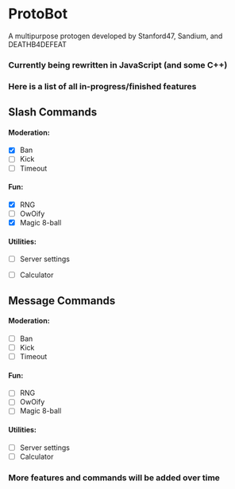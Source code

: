 # ProtoBot
A multipurpose protogen developed by Stanford47, Sandium, and DEATHB4DEFEAT

### Currently being rewritten in JavaScript (and some C++)
### Here is a list of all in-progress/finished features
<hl>

## Slash Commands
  #### Moderation:
  - [x] Ban
  - [ ] Kick
  - [ ] Timeout
  
  #### Fun:
  - [x] RNG
  - [ ] OwOify
  - [x] Magic 8-ball
  
  #### Utilities:
  - [ ] Server settings
  - [ ] Calculator
  
  
## Message Commands
  #### Moderation:
  - [ ] Ban
  - [ ] Kick
  - [ ] Timeout
  
  #### Fun:
  - [ ] RNG
  - [ ] OwOify
  - [ ] Magic 8-ball
  
  #### Utilities:
  - [ ] Server settings
  - [ ] Calculator
  
  ### More features and commands will be added over time
